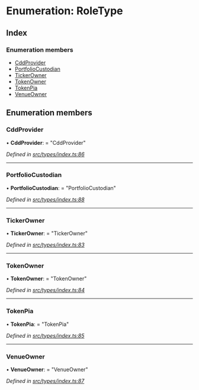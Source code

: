 # Enumeration: RoleType

## Index

### Enumeration members

* [CddProvider](roletype.md#cddprovider)
* [PortfolioCustodian](roletype.md#portfoliocustodian)
* [TickerOwner](roletype.md#tickerowner)
* [TokenOwner](roletype.md#tokenowner)
* [TokenPia](roletype.md#tokenpia)
* [VenueOwner](roletype.md#venueowner)

## Enumeration members

###  CddProvider

• **CddProvider**: = "CddProvider"

*Defined in [src/types/index.ts:86](https://github.com/PolymathNetwork/polymesh-sdk/blob/c77f6a3e/src/types/index.ts#L86)*

___

###  PortfolioCustodian

• **PortfolioCustodian**: = "PortfolioCustodian"

*Defined in [src/types/index.ts:88](https://github.com/PolymathNetwork/polymesh-sdk/blob/c77f6a3e/src/types/index.ts#L88)*

___

###  TickerOwner

• **TickerOwner**: = "TickerOwner"

*Defined in [src/types/index.ts:83](https://github.com/PolymathNetwork/polymesh-sdk/blob/c77f6a3e/src/types/index.ts#L83)*

___

###  TokenOwner

• **TokenOwner**: = "TokenOwner"

*Defined in [src/types/index.ts:84](https://github.com/PolymathNetwork/polymesh-sdk/blob/c77f6a3e/src/types/index.ts#L84)*

___

###  TokenPia

• **TokenPia**: = "TokenPia"

*Defined in [src/types/index.ts:85](https://github.com/PolymathNetwork/polymesh-sdk/blob/c77f6a3e/src/types/index.ts#L85)*

___

###  VenueOwner

• **VenueOwner**: = "VenueOwner"

*Defined in [src/types/index.ts:87](https://github.com/PolymathNetwork/polymesh-sdk/blob/c77f6a3e/src/types/index.ts#L87)*

